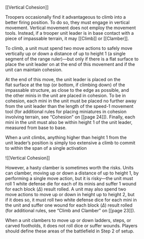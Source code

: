 [[Vertical Cohesion]]

Troopers occasionally find it advantageous to climb into a  
better firing position. To do so, they must engage in vertical  
movement. Vertical movement does not employ the movement  
tools. Instead, if a trooper unit leader is in base contact with a  
piece of impassable terrain, it may [[Climb]] or [[Clamber]].  

To climb, a unit must spend two move actions to safely move  
vertically up or down a distance of up to height 1 (a single  
segment of the range ruler)—but only if there is a flat surface to  
place the unit leader on at the end of this movement and if the  
unit can maintain cohesion.  

At the end of this move, the unit leader is placed on the  
flat surface at the top (or bottom, if climbing down) of the  
impassable structure, as close to the edge as possible, and  
the other minis in the unit are placed in cohesion. To be in  
cohesion, each mini in the unit must be placed no further away  
from the unit leader than the length of the speed-1 movement  
tool (for additional rules for placing miniatures in cohesion  
involving terrain, see “Cohesion” on [[page 24]]). Finally, each  
mini in the unit must also be within height 1 of the unit leader,  
measured from base to base.  

When a unit climbs, anything higher than height 1 from the  
unit leader’s position is simply too extensive a climb to commit  
to within the span of a single activation

![[Vertical Cohesion]]

However, a hasty clamber is sometimes worth the risks. Units  
can clamber, moving up or down a distance of up to height 1, by  
performing a single move action, but it is risky—the unit must  
roll 1 white defense die for each of its minis and suffer 1 wound  
for each block ($\Delta$) result rolled. A unit may also spend two  
move actions to move up or down in height up to height 2, but  
if it does so, it must roll two white defense dice for each mini in  
the unit and suffer one wound for each block ($\Delta$) result rolled  
(for additional rules, see “Climb and Clamber” on [[page 23]]).  

When a unit clambers to move up or down ladders, steps, or  
carved footholds, it does not roll dice or suffer wounds. Players  
should define these areas of the battlefield in Step 2 of setup.